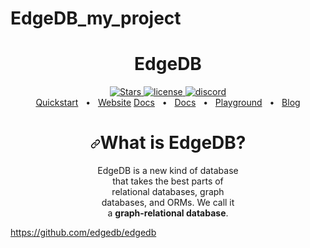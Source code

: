 # EdgeDB_my_project

<div align="center" dir="auto">
<h1>EdgeDB</h1>

<a href="https://github.com/edgedb/edgedb">
    <img src="https://camo.githubusercontent.com/458a1bff52a26343608160370dd03e00a76e49fe2d81d32905766d1d23041703/68747470733a2f2f696d672e736869656c64732e696f2f6769746875622f73746172732f6564676564622f656467656462" alt="Stars" data-canonical-src="https://img.shields.io/github/stars/edgedb/edgedb" style="max-width: 100%;">
  </a>
<a href="https://github.com/edgedb/edgedb/blob/master/LICENSE">
    <img alt="license" src="https://camo.githubusercontent.com/e688d55dab653a01baa76e718f3aa473a08b1d57c9b4fcb7d553012a76d807c5/68747470733a2f2f696d672e736869656c64732e696f2f62616467652f6c6963656e73652d417061636865253230322e302d626c7565" data-canonical-src="https://img.shields.io/badge/license-Apache%202.0-blue" style="max-width: 100%;">
  </a>
<a href="https://discord.gg/umUueND6ag" rel="nofollow">
    <img alt="discord" src="https://camo.githubusercontent.com/5fd7cf8ac96659b5f65a50e23d3f5613f6e42b2d84f61d7a5f5dd188d0def1cf/68747470733a2f2f696d672e736869656c64732e696f2f646973636f72642f3834313435313738333732383532393435313f636f6c6f723d353836354632266c6162656c3d646973636f7264266c6f676f3d646973636f7264266c6f676f436f6c6f723d386139303935" data-canonical-src="https://img.shields.io/discord/841451783728529451?color=5865F2&amp;label=discord&amp;logo=discord&amp;logoColor=8a9095" style="max-width: 100%;">
  </a>
<br><a href="https://www.edgedb.com/docs/guides/quickstart" rel="nofollow">Quickstart</a>
<span>&nbsp;&nbsp;•&nbsp;&nbsp;</span>
<a href="https://www.edgedb.com" rel="nofollow">Website</a>
<a href="https://www.edgedb.com/docs" rel="nofollow">Docs</a>
<span>&nbsp;&nbsp;•&nbsp;&nbsp;</span>
<a href="https://www.edgedb.com/docs" rel="nofollow">Docs</a>
<span>&nbsp;&nbsp;•&nbsp;&nbsp;</span>
<a href="https://www.edgedb.com/tutorial" rel="nofollow">Playground</a>
<span>&nbsp;&nbsp;•&nbsp;&nbsp;</span>
<a href="https://www.edgedb.com/blog" rel="nofollow">Blog</a>
</div>

<div align="center" dir="auto">
  <h1 tabindex="-1" dir="auto"><a id="user-content-what-is-edgedb" class="anchor" aria-hidden="true" href="#what-is-edgedb"><svg class="octicon octicon-link" viewBox="0 0 16 16" version="1.1" width="16" height="16" aria-hidden="true"><path d="m7.775 3.275 1.25-1.25a3.5 3.5 0 1 1 4.95 4.95l-2.5 2.5a3.5 3.5 0 0 1-4.95 0 .751.751 0 0 1 .018-1.042.751.751 0 0 1 1.042-.018 1.998 1.998 0 0 0 2.83 0l2.5-2.5a2.002 2.002 0 0 0-2.83-2.83l-1.25 1.25a.751.751 0 0 1-1.042-.018.751.751 0 0 1-.018-1.042Zm-4.69 9.64a1.998 1.998 0 0 0 2.83 0l1.25-1.25a.751.751 0 0 1 1.042.018.751.751 0 0 1 .018 1.042l-1.25 1.25a3.5 3.5 0 1 1-4.95-4.95l2.5-2.5a3.5 3.5 0 0 1 4.95 0 .751.751 0 0 1-.018 1.042.751.751 0 0 1-1.042.018 1.998 1.998 0 0 0-2.83 0l-2.5 2.5a1.998 1.998 0 0 0 0 2.83Z"></path></svg></a>What is EdgeDB?</h1>
  <p dir="auto">
    EdgeDB is a new kind of database
    <br>
    that takes the best parts of
    <br>
    relational databases, graph
    <br>
    databases, and ORMs. We call it
    <br>a <b>graph-relational database</b>.
  </p>
</div>

https://github.com/edgedb/edgedb
